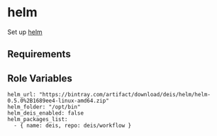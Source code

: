 helm
=========

Set up [helm](https://github.com/helm/helm)

Requirements
------------



Role Variables
--------------
```
helm_url: "https://bintray.com/artifact/download/deis/helm/helm-0.5.0%2B1689ee4-linux-amd64.zip"
helm_folder: "/opt/bin"
helm_deis_enabled: false
helm_packages_list:
  - { name: deis, repo: deis/workflow }
```

